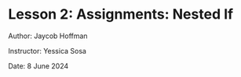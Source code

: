 # Lesson 2: Assignments: Nested If

Author: Jaycob Hoffman

Instructor: Yessica Sosa

Date: 8 June 2024